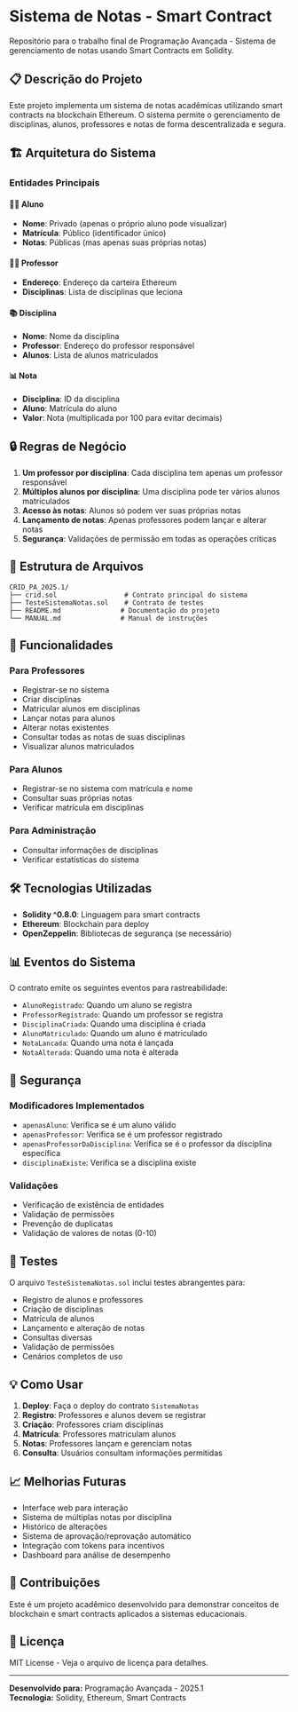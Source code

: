 # Sistema de Notas - Smart Contract

Repositório para o trabalho final de Programação Avançada - Sistema de gerenciamento de notas usando Smart Contracts em Solidity.

## 📋 Descrição do Projeto

Este projeto implementa um sistema de notas acadêmicas utilizando smart contracts na blockchain Ethereum. O sistema permite o gerenciamento de disciplinas, alunos, professores e notas de forma descentralizada e segura.

## 🏗️ Arquitetura do Sistema

### Entidades Principais

#### 👨‍🎓 Aluno
- **Nome**: Privado (apenas o próprio aluno pode visualizar)
- **Matrícula**: Público (identificador único)
- **Notas**: Públicas (mas apenas suas próprias notas)

#### 👨‍🏫 Professor
- **Endereço**: Endereço da carteira Ethereum
- **Disciplinas**: Lista de disciplinas que leciona

#### 📚 Disciplina
- **Nome**: Nome da disciplina
- **Professor**: Endereço do professor responsável
- **Alunos**: Lista de alunos matriculados

#### 📊 Nota
- **Disciplina**: ID da disciplina
- **Aluno**: Matrícula do aluno
- **Valor**: Nota (multiplicada por 100 para evitar decimais)

## 🔒 Regras de Negócio

1. **Um professor por disciplina**: Cada disciplina tem apenas um professor responsável
2. **Múltiplos alunos por disciplina**: Uma disciplina pode ter vários alunos matriculados
3. **Acesso às notas**: Alunos só podem ver suas próprias notas
4. **Lançamento de notas**: Apenas professores podem lançar e alterar notas
5. **Segurança**: Validações de permissão em todas as operações críticas

## 📁 Estrutura de Arquivos

```
CRID_PA_2025.1/
├── crid.sol                 # Contrato principal do sistema
├── TesteSistemaNotas.sol    # Contrato de testes
├── README.md               # Documentação do projeto
└── MANUAL.md               # Manual de instruções
```

## 🚀 Funcionalidades

### Para Professores
- Registrar-se no sistema
- Criar disciplinas
- Matricular alunos em disciplinas
- Lançar notas para alunos
- Alterar notas existentes
- Consultar todas as notas de suas disciplinas
- Visualizar alunos matriculados

### Para Alunos
- Registrar-se no sistema com matrícula e nome
- Consultar suas próprias notas
- Verificar matrícula em disciplinas

### Para Administração
- Consultar informações de disciplinas
- Verificar estatísticas do sistema

## 🛠️ Tecnologias Utilizadas

- **Solidity ^0.8.0**: Linguagem para smart contracts
- **Ethereum**: Blockchain para deploy
- **OpenZeppelin**: Bibliotecas de segurança (se necessário)

## 📊 Eventos do Sistema

O contrato emite os seguintes eventos para rastreabilidade:

- `AlunoRegistrado`: Quando um aluno se registra
- `ProfessorRegistrado`: Quando um professor se registra
- `DisciplinaCriada`: Quando uma disciplina é criada
- `AlunoMatriculado`: Quando um aluno é matriculado
- `NotaLancada`: Quando uma nota é lançada
- `NotaAlterada`: Quando uma nota é alterada

## 🔐 Segurança

### Modificadores Implementados

- `apenasAluno`: Verifica se é um aluno válido
- `apenasProfessor`: Verifica se é um professor registrado
- `apenasProfessorDaDisciplina`: Verifica se é o professor da disciplina específica
- `disciplinaExiste`: Verifica se a disciplina existe

### Validações

- Verificação de existência de entidades
- Validação de permissões
- Prevenção de duplicatas
- Validação de valores de notas (0-10)

## 🧪 Testes

O arquivo `TesteSistemaNotas.sol` inclui testes abrangentes para:

- Registro de alunos e professores
- Criação de disciplinas
- Matrícula de alunos
- Lançamento e alteração de notas
- Consultas diversas
- Validação de permissões
- Cenários completos de uso

## 💡 Como Usar

1. **Deploy**: Faça o deploy do contrato `SistemaNotas`
2. **Registro**: Professores e alunos devem se registrar
3. **Criação**: Professores criam disciplinas
4. **Matrícula**: Professores matriculam alunos
5. **Notas**: Professores lançam e gerenciam notas
6. **Consulta**: Usuários consultam informações permitidas

## 📈 Melhorias Futuras

- Interface web para interação
- Sistema de múltiplas notas por disciplina
- Histórico de alterações
- Sistema de aprovação/reprovação automático
- Integração com tokens para incentivos
- Dashboard para análise de desempenho

## 🤝 Contribuições

Este é um projeto acadêmico desenvolvido para demonstrar conceitos de blockchain e smart contracts aplicados a sistemas educacionais.

## 📄 Licença

MIT License - Veja o arquivo de licença para detalhes.

---

**Desenvolvido para:** Programação Avançada - 2025.1  
**Tecnologia:** Solidity, Ethereum, Smart Contracts
